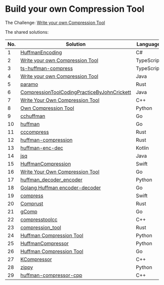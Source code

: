 # Build your own Compression Tool

The Challenge: [Write your own Compression Tool](https://codingchallenges.fyi/challenges/challenge-huffman)

The shared solutions:

| No. | Solution | Language | Author |
|-----|----------|----------|--------|
| 1 | [HuffmanEncoding](https://github.com/Patrick-Q-Jensen/HuffmanEncoding) | C# | [Patrick-Q-Jensen](https://github.com/Patrick-Q-Jensen) |
| 2 | [Write your own Compression Tool](https://github.com/jainmohit2001/coding-challenges/tree/master/src/3) | TypeScript | [jainmohit2001](https://github.com/jainmohit2001) |
| 3 | [ts-huffman-compress](https://github.com/ogzhanolguncu/ts-huffman-compress) | TypeScript | [ogzhanolguncu](https://github.com/ogzhanolguncu) |
| 4 | [Write your own Compression Tool](https://github.com/lolo8304/coding-challenge/tree/main/no-3) | Java | [lolo8304 ](https://github.com/lolo8304) |
| 5 | [paramo](https://github.com/prodbyola/paramo) | Rust | [prodbyola](https://github.com/prodbyola) |
| 6 | [CompressionToolCodingPracticeByJohnCrickett](https://github.com/05satyam/CompressionToolCodingPracticeByJohnCrickett) | Java | [05satyam](https://github.com/05satyam) |
| 7 | [Write Your Own Compression Tool](https://github.com/sureshmangs/Build-Your-Own-X/tree/main/Huffman-Encoder-Decoder/C++) | C++ | [sureshmangs](https://github.com/sureshmangs) |
| 8 | [Own Compression Tool](https://github.com/Perchinka/ownCompress) | Python | [Perchinka](https://github.com/Perchinka) |
| 9 | [cchuffman](https://github.com/epps/cchuffman) | Go | [epps](https://github.com/epps) |
| 10 | [huffman](https://github.com/alefeans/huffman) | Go | [alefeans](https://github.com/alefeans) |
| 11 | [cccompress](https://github.com/neutrinoks/CodingChallenge/tree/main/cccompress) | Rust | [neutrinoks](https://github.com/neutrinoks) |
| 12 | [huffman-compression](https://github.com/Tevinthuku/coding_challenges_fyi/tree/main/huffman-compression) | Rust | [Tevin Thuku](https://github.com/Tevinthuku) |
| 13 | [huffman-enc-dec](https://github.com/leopardorossi/huffman-enc-dec) | Kotlin | [Leonardo Rossi](https://github.com/leopardorossi) |
| 14 | [jsq](https://github.com/jarekr/jsq) | Java | [Jarek Rudzinski](https://github.com/jarekr) |
| 15 | [HuffmanCompression](https://github.com/rohita/CodingChallenges/blob/main/Sources/CodingChallenges/03-HuffmanCompression.swift) | Swift | [rohita](https://github.com/rohita) |
| 16 | [Write Your Own Compression Tool](https://github.com/IvanGael/Go-HuffmanCompresser) | Go | [Ivan APEDO](https://github.com/IvanGael) |
| 17 | [huffman_decoder_encoder](https://github.com/elliotwutingfeng/huffman_decoder_encoder) | Python | [elliotwutingfeng](https://github.com/elliotwutingfeng) |
| 18 | [Golang Huffman encoder-decoder](https://github.com/TheMedicineSeller/Gompress) | Go | [TheMedicineSeller](https://github.com/TheMedicineSeller) |
| 19 | [compress](https://github.com/ArunEA/CodingChallengesSolution/tree/master/3-CompressionTool) | Swift | [Arun Eswaramurthi](https://github.com/ArunEA) |
| 20 | [Comprust](https://github.com/kareemmahlees/coding_challenges_solutions/blob/master/comprust/README.md) | Rust | [Kareem Ebrahim](https://github.com/kareemmahlees) |
| 21 | [gComp](https://github.com/melsonic/gComp) | Go | [melsonic](https://github.com/melsonic) |
| 22 | [compresstoolcc](https://github.com/TheRa4ina/compresstoolcc) | C++ | [TheRa4ina](https://github.com/TheRa4ina) |
| 23 | [compression_tool](https://github.com/yildirimmurat/compression_tool) | Rust | [yildirimmurat](https://github.com/yildirimmurat) |
| 24 | [Huffman Compression Tool](https://gitlab.com/Tom-Bichard/cricket_coding_challenges/-/tree/main/Challenge_0003) | Python | [Tom-Bichard](https://gitlab.com/Tom-Bichard) |
| 25 | [HuffmanCompressor](https://github.com/apih99/huffmanCompressor) | Python | [apih99](https://github.com/apih99) |
| 26 | [Huffman Compression Tool](https://github.com/OkabeRintarouBeta/TextCompressionTool) | Go | [OkabeRintarouBeta](https://github.com/OkabeRintarouBeta) |
| 27 | [KCompressor](https://github.com/kiner-shah/MySolutionsToCodingChallenges/tree/main/compression-tool) | C++ | [Kiner Shah](https://github.com/kiner-shah) |
| 28 | [zippy](https://github.com/ravil-gasanov/zippy) | Python | [Ravil Gasanov](https://github.com/ravil-gasanov) |
| 29 | [huffman-compressor-cpp](https://github.com/r-harsh-r/huffman-encoder-cpp-optimised) | C++ | [Harsh R](https://github.com/r-harsh-r) |
